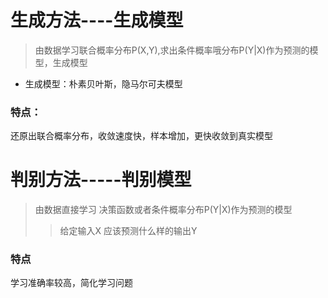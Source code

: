 # 生成方法----生成模型

> 由数据学习联合概率分布P(X,Y),求出条件概率哦分布P(Y|X)作为预测的模型，生成模型

* 生成模型：朴素贝叶斯，隐马尔可夫模型


### 特点：

还原出联合概率分布，收敛速度快，样本增加，更快收敛到真实模型


# 判别方法-----判别模型

> 由数据直接学习 决策函数或者条件概率分布P(Y|X)作为预测的模型
>> 给定输入X 应该预测什么样的输出Y

### 特点

学习准确率较高，简化学习问题
